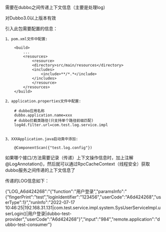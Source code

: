 
需要在dubbo之间传递上下文信息（主要是处理log）

对Dubbo3.0以上版本有效

引入此包需要配置的信息：

	1、pom.xml文件中配置:

		<build>
			...
			<resources>
			    <resource>
				<directory>src/main/resources</directory>
				<includes>
				    <include>**/*.*</include>
				</includes>
			    </resource>
			</resources>
		</build>

	2、application.properties文件中配置:

		# dubbo应用名称
		dubbo.application.name=xxx
		# dubbo拦截类路径(只支持单个路径前缀匹配)
		log4d.filter.url=com.test.log.service.impl


	3、XXXApplication.java启动类中添加:

		@ComponentScan({"test.log.config"})


如果哪个接口/方法需要记录（传递）上下文操作信息时，加上注解@LogAnnotation()，然后就可以通过RpcCacheContext（线程安全）获取dubbo服务之间传递的上下文信息了

传递的LOG信息如下：

{"LOG_A6d424268":"{"function":"用户登录","paramsInfo":"{"fingerPrint":"test","loginIdentifier":"123456","userCode":"A6d424268","userType":1}","runInfo":"2022-07-17 10:46:25|192.168.31.131|com.test.service.impl.system.SysUserServiceImpl.userLogin()|用户登录|dubbo-test-provider","userCode":"A6d424268"}","input":"984","remote.application":"dubbo-test-consumer"}
